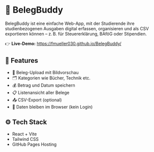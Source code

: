 # 📱 BelegBuddy

BelegBuddy ist eine einfache Web-App, mit der Studierende ihre studienbezogenen Ausgaben digital erfassen, organisieren und als CSV exportieren können – z. B. für Steuererklärung, BAföG oder Stipendien.

👉 **Live-Demo:** https://fmueller030.github.io/BelegBuddy/

## 🚀 Features
- 📸 Beleg-Upload mit Bildvorschau
- 🗂️ Kategorien wie Bücher, Technik etc.
- 💰 Betrag und Datum speichern
- 📋 Listenansicht aller Belege
- 📤 CSV-Export (optional)
- 💾 Daten bleiben im Browser (kein Login)

## ⚙️ Tech Stack
- React + Vite
- Tailwind CSS
- GitHub Pages Hosting
